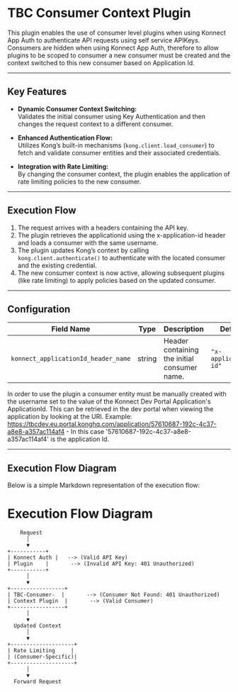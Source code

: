 # TBC Consumer Context Plugin

This plugin enables the use of consumer level plugins when using Konnect App Auth to authenticate API requests using self service APIKeys. Consumers are hidden when using Konnect App Auth, therefore to allow plugins to be scoped to consumer a new consumer must be created and the context switched to this new consumer based on Application Id.

---

## **Key Features**
- **Dynamic Consumer Context Switching:**  
  Validates the initial consumer using Key Authentication and then changes the request context to a different consumer.

- **Enhanced Authentication Flow:**  
  Utilizes Kong’s built-in mechanisms (`kong.client.load_consumer`) to fetch and validate consumer entities and their associated credentials.

- **Integration with Rate Limiting:**  
  By changing the consumer context, the plugin enables the application of rate limiting policies to the new consumer.

---

## **Execution Flow**

1. The request arrives with a headers containing the API key.
2. The plugin retrieves the applicationid using the x-application-id header and loads a consumer with the same username.
3. The plugin updates Kong’s context by calling `kong.client.authenticate()` to authenticate with the located consumer and the existing credential.
5. The new consumer context is now active, allowing subsequent plugins (like rate limiting) to apply policies based on the updated consumer.

---

## **Configuration**

| Field Name                         | Type   | Description                                  | Default     |
|------------------------------------|--------|----------------------------------------------|-------------|
| `konnect_applicationId_header_name`             | string | Header containing the initial consumer name. | `"x-application-id"`   |

In order to use the plugin a consumer entity must be manually created with the username set to the value of the Konnect Dev Portal Application's ApplicationId. This can be retrieved in the dev portal when viewing the application by looking at the URI. Example: https://tbcdev.eu.portal.konghq.com/application/57610687-192c-4c37-a8e8-a357ac114af4 - In this case '57610687-192c-4c37-a8e8-a357ac114af4' is the application Id.

---

## **Execution Flow Diagram**

Below is a simple Markdown representation of the execution flow:
# Execution Flow Diagram

```plaintext
    Request
      │
      ▼
+-----------+
| Konnect Auth |   --> (Valid API Key)
| Plugin    |       --> (Invalid API Key: 401 Unauthorized)
+-----------+
      │
      ▼
+-----------------+
| TBC-Consumer-  |       --> (Consumer Not Found: 401 Unauthorized)
| Context Plugin  |       --> (Valid Consumer)
+-----------------+
      │
      ▼
  Updated Context
      │
      ▼
+--------------------+
| Rate Limiting     |  
| (Consumer-Specific)|
+--------------------+
      │
      ▼
  Forward Request

